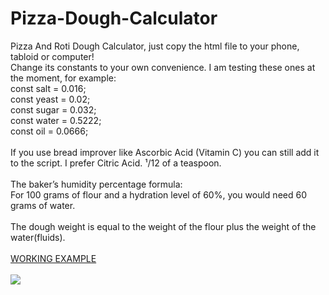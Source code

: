 # Pizza-Dough-Calculator
Pizza And Roti Dough Calculator, just copy the html file to your phone, tabloid or computer!<br/>
Change its constants to your own convenience. I am testing these ones at the moment, for example:<br />
	const salt = 0.016;<br />
	const yeast = 0.02;<br />
	const sugar = 0.032;<br />
	const water = 0.5222;<br />
	const oil = 0.0666;<br />
<br />
If you use bread improver like Ascorbic Acid (Vitamin C) you can still add it to the script. I prefer Citric Acid. ¹/12 of a teaspoon.
<br/><br/>The baker’s humidity percentage formula:<br/> 
For 100 grams of flour and a hydration level of 60%, you would need 60 grams of water. <br /><br />
The dough weight is equal to the weight of the flour plus the weight of the water(fluids).<br/><br />
<a href="https://raycolt.github.io/Pizza-Dough-Calculator">WORKING EXAMPLE</a><br/><br />
<img src='https://github.com/RayColt/Pizza-Dough-Calculator/blob/main/image/pdc_1.jpg'/>
